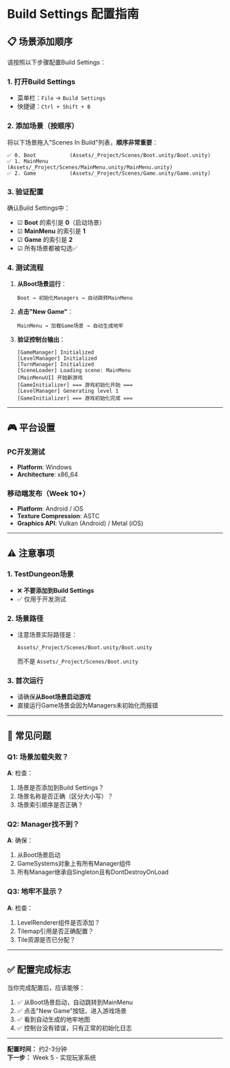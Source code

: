 # Build Settings 配置指南

## 📋 场景添加顺序

请按照以下步骤配置Build Settings：

### 1. 打开Build Settings
- 菜单栏：`File` → `Build Settings`
- 快捷键：`Ctrl + Shift + B`

### 2. 添加场景（按顺序）

将以下场景拖入"Scenes In Build"列表，**顺序非常重要**：

```
✅ 0. Boot           (Assets/_Project/Scenes/Boot.unity/Boot.unity)
✅ 1. MainMenu       (Assets/_Project/Scenes/MainMenu.unity/MainMenu.unity)
✅ 2. Game           (Assets/_Project/Scenes/Game.unity/Game.unity)
```

### 3. 验证配置

确认Build Settings中：
- ☑ **Boot** 的索引是 **0**（启动场景）
- ☑ **MainMenu** 的索引是 **1**
- ☑ **Game** 的索引是 **2**
- ☑ 所有场景都被勾选✅

### 4. 测试流程

1. **从Boot场景运行**：
   ```
   Boot → 初始化Managers → 自动跳转MainMenu
   ```

2. **点击"New Game"**：
   ```
   MainMenu → 加载Game场景 → 自动生成地牢
   ```

3. **验证控制台输出**：
   ```
   [GameManager] Initialized
   [LevelManager] Initialized
   [TurnManager] Initialized
   [SceneLoader] Loading scene: MainMenu
   [MainMenuUI] 开始新游戏
   [GameInitializer] === 游戏初始化开始 ===
   [LevelManager] Generating level 1
   [GameInitializer] === 游戏初始化完成 ===
   ```

---

## 🎮 平台设置

### PC开发测试
- **Platform**: Windows
- **Architecture**: x86_64

### 移动端发布（Week 10+）
- **Platform**: Android / iOS
- **Texture Compression**: ASTC
- **Graphics API**: Vulkan (Android) / Metal (iOS)

---

## ⚠️ 注意事项

### 1. TestDungeon场景
- ❌ **不要添加到Build Settings**
- ✅ 仅用于开发测试

### 2. 场景路径
- 注意场景实际路径是：
  ```
  Assets/_Project/Scenes/Boot.unity/Boot.unity
  ```
  而不是 `Assets/_Project/Scenes/Boot.unity`

### 3. 首次运行
- 请确保**从Boot场景启动游戏**
- 直接运行Game场景会因为Managers未初始化而报错

---

## 🔧 常见问题

### Q1: 场景加载失败？
**A**: 检查：
1. 场景是否添加到Build Settings？
2. 场景名称是否正确（区分大小写）？
3. 场景索引顺序是否正确？

### Q2: Manager找不到？
**A**: 确保：
1. 从Boot场景启动
2. GameSystems对象上有所有Manager组件
3. 所有Manager继承自Singleton且有DontDestroyOnLoad

### Q3: 地牢不显示？
**A**: 检查：
1. LevelRenderer组件是否添加？
2. Tilemap引用是否正确配置？
3. Tile资源是否已分配？

---

## ✅ 配置完成标志

当你完成配置后，应该能够：

1. ✅ 从Boot场景启动，自动跳转到MainMenu
2. ✅ 点击"New Game"按钮，进入游戏场景
3. ✅ 看到自动生成的地牢地图
4. ✅ 控制台没有错误，只有正常的初始化日志

---

**配置时间：** 约2-3分钟  
**下一步：** Week 5 - 实现玩家系统

